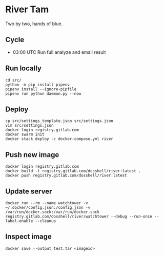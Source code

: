 # River Tam
Two by two, hands of blue.


## Cycle

- 03:00 UTC Run full analyze and email result

## Run locally
```
cd src/
python -m pip install pipenv
pipenv install --ignore-pipfile
pipenv run python daemon.py --now
```

## Deploy
```
cp src/settings_template.json src/settings.json
vim src/settings.json
docker login registry.gitlab.com
docker swarm init
docker stack deploy -c docker-compose.yml river
```


## Push new image
```
docker login registry.gitlab.com
docker build -t registry.gitlab.com/dosshell/river:latest .
docker push registry.gitlab.com/dosshell/river:latest
```


## Update server
```
docker run --rm --name watchtower -v ~/.docker/config.json:/config.json -v /var/run/docker.sock:/var/run/docker.sock registry.gitlab.com/dosshell/river/watchtower --debug --run-once --label-enable --cleanup
```


## Inspect image
```
docker save --output test.tar <imageid>
```
